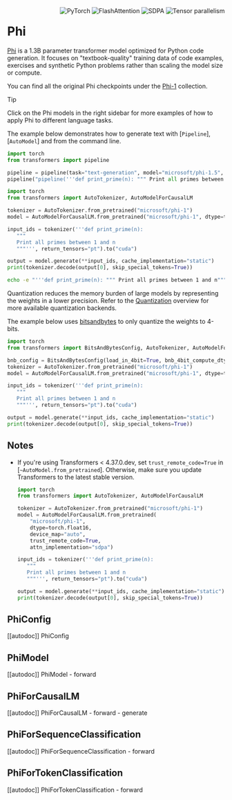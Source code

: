 <!--Copyright 2023 The HuggingFace Team. All rights reserved.

Licensed under the Apache License, Version 2.0 (the "License"); you may not use this file except in compliance with
the License. You may obtain a copy of the License at

http://www.apache.org/licenses/LICENSE-2.0

Unless required by applicable law or agreed to in writing, software distributed under the License is distributed on
an "AS IS" BASIS, WITHOUT WARRANTIES OR CONDITIONS OF ANY KIND, either express or implied. See the License for the
specific language governing permissions and limitations under the License.

⚠️ Note that this file is in Markdown but contain specific syntax for our doc-builder (similar to MDX) that may not be
rendered properly in your Markdown viewer.

-->
<div style="float: right;">
    <div class="flex flex-wrap space-x-1">
        <img alt="PyTorch" src="https://img.shields.io/badge/PyTorch-DE3412?style=flat&logo=pytorch&logoColor=white">
        <img alt="FlashAttention" src="https://img.shields.io/badge/%E2%9A%A1%EF%B8%8E%20FlashAttention-eae0c8?style=flat">
        <img alt="SDPA" src="https://img.shields.io/badge/SDPA-DE3412?style=flat&logo=pytorch&logoColor=white">
        <img alt="Tensor parallelism" src="https://img.shields.io/badge/Tensor%20parallelism-06b6d4?style=flat&logoColor=white">
    </div>
</div>

# Phi

[Phi](https://huggingface.co/papers/2306.11644) is a 1.3B parameter transformer model optimized for Python code generation. It focuses on "textbook-quality" training data of code examples, exercises and synthetic Python problems rather than scaling the model size or compute.

You can find all the original Phi checkpoints under the [Phi-1](https://huggingface.co/collections/microsoft/phi-1-6626e29134744e94e222d572) collection.

> [!TIP]
> Click on the Phi models in the right sidebar for more examples of how to apply Phi to different language tasks.

The example below demonstrates how to generate text with [`Pipeline`], [`AutoModel`] and from the command line.

<hfoptions id="usage">
<hfoption id="Pipeline">

```py
import torch
from transformers import pipeline

pipeline = pipeline(task="text-generation", model="microsoft/phi-1.5", device=0, dtype=torch.bfloat16)
pipeline("pipeline('''def print_prime(n): """ Print all primes between 1 and n"""''')")

```

</hfoption>

<hfoption id="AutoModel">

```py
import torch
from transformers import AutoTokenizer, AutoModelForCausalLM

tokenizer = AutoTokenizer.from_pretrained("microsoft/phi-1")
model = AutoModelForCausalLM.from_pretrained("microsoft/phi-1", dtype=torch.float16, device_map="auto", attn_implementation="sdpa")

input_ids = tokenizer('''def print_prime(n):
   """
   Print all primes between 1 and n
   """''', return_tensors="pt").to("cuda")

output = model.generate(**input_ids, cache_implementation="static")
print(tokenizer.decode(output[0], skip_special_tokens=True))
```

</hfoption>
<hfoption id="transformers CLI">

```bash
echo -e "'''def print_prime(n): """ Print all primes between 1 and n"""'''" | transformers run --task text-classification --model microsoft/phi-1.5 --device 0
```

</hfoption>
</hfoptions>

Quantization reduces the memory burden of large models by representing the weights in a lower precision. Refer to the [Quantization](../quantization/overview) overview for more available quantization backends.

The example below uses [bitsandbytes](https://huggingface.co/docs/transformers/en/quantization/bitsandbytes) to only quantize the weights to 4-bits.

```py
import torch
from transformers import BitsAndBytesConfig, AutoTokenizer, AutoModelForCausalLM

bnb_config = BitsAndBytesConfig(load_in_4bit=True, bnb_4bit_compute_dtype=torch.bfloat16, bnb_4bit_quant_type="nf4", bnb_4bit_use_double_quant=True)
tokenizer = AutoTokenizer.from_pretrained("microsoft/phi-1")
model = AutoModelForCausalLM.from_pretrained("microsoft/phi-1", dtype=torch.float16, device_map="auto", attn_implementation="sdpa", quantization_config=bnb_config)

input_ids = tokenizer('''def print_prime(n):
   """
   Print all primes between 1 and n
   """''', return_tensors="pt").to("cuda")

output = model.generate(**input_ids, cache_implementation="static")
print(tokenizer.decode(output[0], skip_special_tokens=True))
```

## Notes

- If you're using Transformers < 4.37.0.dev, set `trust_remote_code=True` in [`~AutoModel.from_pretrained`]. Otherwise, make sure you update Transformers to the latest stable version.

    ```py
    import torch
    from transformers import AutoTokenizer, AutoModelForCausalLM

    tokenizer = AutoTokenizer.from_pretrained("microsoft/phi-1")
    model = AutoModelForCausalLM.from_pretrained(
        "microsoft/phi-1",
        dtype=torch.float16,
        device_map="auto",
        trust_remote_code=True,
        attn_implementation="sdpa")

    input_ids = tokenizer('''def print_prime(n):
       """
       Print all primes between 1 and n
       """''', return_tensors="pt").to("cuda")

    output = model.generate(**input_ids, cache_implementation="static")
    print(tokenizer.decode(output[0], skip_special_tokens=True))
    ```

## PhiConfig

[[autodoc]] PhiConfig

## PhiModel

[[autodoc]] PhiModel
    - forward

## PhiForCausalLM

[[autodoc]] PhiForCausalLM
    - forward
    - generate

## PhiForSequenceClassification

[[autodoc]] PhiForSequenceClassification
    - forward

## PhiForTokenClassification

[[autodoc]] PhiForTokenClassification
    - forward
